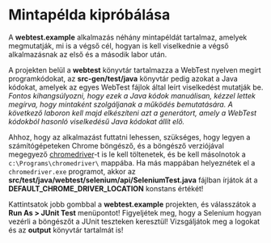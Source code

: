 # Mintapélda kipróbálása

A **webtest.example** alkalmazás néhány mintapéldát tartalmaz, amelyek megmutatják, mi is a végső cél, hogyan is kell viselkednie a végső alkalmazásnak az első és a második labor után.

A projekten belül a **webtest** könyvtár tartalmazza a WebTest nyelven megírt programkódokat, az **src-gen/test/java** könyvtár pedig azokat a Java kódokat, amelyek az egyes WebTest fájlok által leírt viselkedést mutatják be. 
*Fontos kihangsúlyozni, hogy ezek a Java kódok manuálisan, kézzel lettek megírva, hogy mintaként szolgáljanak a működés bemutatására. A következő laboron kell majd elkészíteni azt a generátort, amely a WebTest kódokból hasonló viselkedésű Java kódokat állít elő.*

Ahhoz, hogy az alkalmazást futtatni lehessen, szükséges, hogy legyen a számítógépeteken Chrome böngésző, és a böngésző verziójával megegyező [chromedriver](https://chromedriver.chromium.org/downloads)-t is le kell töltenetek, és be kell másolnotok a `c:\Programs\chromedriver\` mappába. Ha más mappában helyeznétek el a `chromedriver.exe` programot, akkor az **src/test/java/webtest/selenium/api/SeleniumTest.java** fájlban írjátok át a **DEFAULT_CHROME_DRIVER_LOCATION** konstans értékét!

Kattintsatok jobb gombbal a **webtest.example** projekten, és válasszátok a **Run As > JUnit Test** menüpontot! Figyeljétek meg, hogy a Selenium hogyan vezérli a böngészőt a JUnit teszteken keresztül! Vizsgáljátok meg a logokat és az **output** könyvtár tartalmát is!

